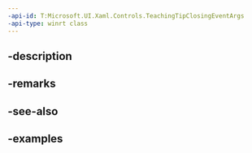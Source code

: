 ```yaml
---
-api-id: T:Microsoft.UI.Xaml.Controls.TeachingTipClosingEventArgs
-api-type: winrt class
---
```


## -description

## -remarks

## -see-also

## -examples


